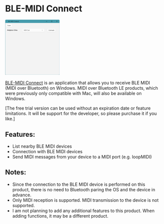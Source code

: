 # BLE-MIDI Connect

<img src="img/スクリーンショット1.png" width="35%">

[BLE-MIDI Connect](https://www.microsoft.com/store/apps/9NVMLZTTWWVL) is an application that allows you to receive BLE MIDI (MIDI over Bluetooth) on Windows. 
MIDI over Bluetooth LE products, which were previously only compatible with Mac, will also be available on Windows.

[The free trial version can be used without an expiration date or feature limitations. It will be support for the developer, so please purchase it if you like.]

## Features:
- List nearby BLE MIDI devices
- Connection with BLE MIDI devices
- Send MIDI messages from your device to a MIDI port (e.g. loopMIDI)

## Notes:
- Since the connection to the BLE MIDI device is performed on this product, there is no need to Bluetooth paring the OS and the device in advance.
- Only MIDI reception is supported. MIDI transmission to the device is not supported.
- I am not planning to add any additional features to this product. When adding functions, it may be a different product.

